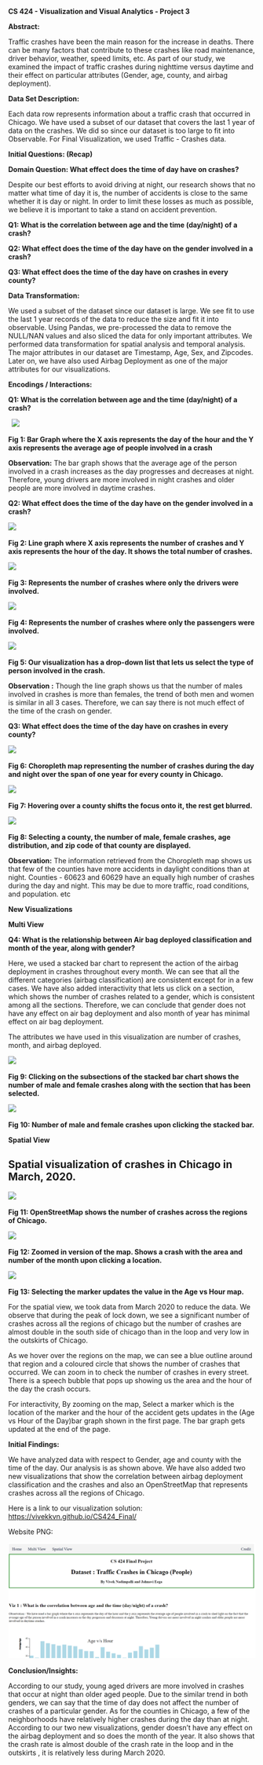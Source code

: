 ﻿**CS 424 - Visualization and Visual Analytics - Project 3**

**Abstract:**

Traffic crashes have been the main reason for the increase in deaths. There can be many factors that contribute to these crashes like road maintenance, driver behavior, weather, speed limits, etc. As part of our study, we examined the impact of traffic crashes during nighttime versus daytime and their effect on particular attributes (Gender, age, county, and airbag deployment).

**Data Set Description:**

Each data row represents information about a traffic crash that occurred in Chicago. We have used a subset of our dataset that covers the last 1 year of data on the crashes. We did so since our dataset is too large to fit into Observable. For Final Visualization, we used Traffic - Crashes data.

**Initial Questions: (Recap)**

**Domain Question: What effect does the time of day have on crashes?**

Despite our best efforts to avoid driving at night, our research shows that no matter what time of day it is, the number of accidents is close to the same whether it is day or night. In order to limit these losses as much as possible, we believe it is important to take a stand on accident prevention.

**Q1: What is the correlation between age and the time (day/night) of a crash?**

**Q2: What effect does the time of the day have on the gender involved in a crash?**

**Q3: What effect does the time of the day have on crashes in every county?**

**Data Transformation:**

We used a subset of the dataset since our dataset is large. We see fit to use the last 1 year records of the data to reduce the size and fit it into observable. Using Pandas, we pre-processed the data to remove the NULL/NAN values and also sliced the data for only important attributes. We performed data transformation for spatial analysis and temporal analysis. The major attributes in our dataset are Timestamp, Age, Sex, and Zipcodes. Later on, we have also used Airbag Deployment as one of the major attributes for our visualizations.

**Encodings / Interactions:**

**Q1: What is the correlation between age and the time (day/night) of a crash?**

` `**![](img/Aspose.Words.f7598c5b-c390-4828-b4a1-a8743c4862aa.001.png)**

**Fig 1: Bar Graph where the X axis represents the day of the hour and the Y axis represents the average age of people involved in a crash**

**Observation:** The bar graph shows that the average age of the person involved in a crash increases as the day progresses and decreases at night. Therefore, young drivers are more involved in night crashes and older people are more involved in daytime crashes.

**Q2: What effect does the time of the day have on the gender involved in a crash?**

![](img/Aspose.Words.f7598c5b-c390-4828-b4a1-a8743c4862aa.002.png)

**Fig 2: Line graph where X axis represents the number of crashes and Y axis represents the hour of the day. It shows the total number of crashes.**

![](img/Aspose.Words.f7598c5b-c390-4828-b4a1-a8743c4862aa.003.png)

**Fig 3: Represents the number of crashes where only the drivers were involved.**

![](img/Aspose.Words.f7598c5b-c390-4828-b4a1-a8743c4862aa.004.png)

**Fig 4: Represents the number of crashes where only the passengers were involved.**

![](img/Aspose.Words.f7598c5b-c390-4828-b4a1-a8743c4862aa.005.png)

**Fig 5: Our visualization has a drop-down list that lets us select the type of person involved in the crash.**

**Observation :** Though the line graph shows us that the number of males involved in crashes is more than females, the trend of both men and women is similar in all 3 cases. Therefore, we can say there is not much effect of the time of the crash on gender.

**Q3: What effect does the time of the day have on crashes in every county?**

![](img/Aspose.Words.f7598c5b-c390-4828-b4a1-a8743c4862aa.006.png)

**Fig 6: Choropleth map representing the number of crashes during the day and night over the span of one year for every county in Chicago.**

![](img/Aspose.Words.f7598c5b-c390-4828-b4a1-a8743c4862aa.007.png)

**Fig 7: Hovering over a county shifts the focus onto it, the rest get blurred.**

![](img/Aspose.Words.f7598c5b-c390-4828-b4a1-a8743c4862aa.008.png)

**Fig 8:  Selecting a county, the number of male, female crashes, age distribution, and zip code of that county are displayed.**

**Observation:** The information retrieved from the Choropleth map shows us that few of the counties have more accidents in daylight conditions than at night. Counties - 60623 and 60629 have an equally high number of crashes during the day and night. This may be due to more traffic, road conditions, and population. etc



**New Visualizations**

**Multi View**

**Q4: What is the relationship between Air bag deployed classification and month of the year, along with gender?**

Here, we used a stacked bar chart to represent the action of the airbag deployment in crashes throughout every month. We can see that all the different categories (airbag classification) are consistent except for in a few cases. We have also added interactivity that lets us click on a section, which shows the number of crashes related to a gender, which is consistent among all the sections. Therefore, we can conclude that gender does not have any effect on air bag deployment and also month of year has minimal effect on air bag deployment.

The attributes we have used in this visualization are number of crashes, month, and airbag deployed.

![](img/Aspose.Words.f7598c5b-c390-4828-b4a1-a8743c4862aa.009.png)

**Fig 9: Clicking on the subsections of the stacked bar chart shows the number of male and female crashes along with the section that has been selected.**


![](img/Aspose.Words.f7598c5b-c390-4828-b4a1-a8743c4862aa.010.png)

**Fig 10: Number of male and female crashes upon clicking the stacked bar.**

**Spatial View**
## **Spatial visualization of crashes in Chicago in March, 2020.**

![](img/Aspose.Words.f7598c5b-c390-4828-b4a1-a8743c4862aa.011.png)

**Fig 11: OpenStreetMap shows the number of crashes across the regions of Chicago.**

![](img/Aspose.Words.f7598c5b-c390-4828-b4a1-a8743c4862aa.012.png)

**Fig 12: Zoomed in version of the map. Shows a crash with the area and number of the month upon clicking a location.**

![](img/Aspose.Words.f7598c5b-c390-4828-b4a1-a8743c4862aa.013.png)

**Fig 13: Selecting the marker updates the value in the Age vs Hour map.**

For the spatial view, we took data from March 2020 to reduce the data. We observe that during the peak of lock down, we see a  significant number of crashes across all the regions of chicago but the number of crashes are almost double in the south side of chicago than in the loop and very low in the outskirts of Chicago.

As we hover over the regions on the map, we can see a blue outline around that region and a coloured circle that shows the number of crashes that occurred. We can zoom in to check the number of crashes in every street. There is a speech bubble that pops up showing us the area and the hour of the day the crash occurs.

For interactivity, By zooming on the map, Select a marker which is the location of the marker and the hour of the accident gets updates in the (Age vs Hour of the Day)bar graph shown in the first page. The bar graph gets updated at the end of the page.


**Initial Findings:**

We have analyzed data with respect to Gender, age and county with the time of the day. Our analysis is as shown above. We have also added two new visualizations that show the correlation between airbag deployment classification and the crashes and also an OpenStreetMap that represents crashes across all the regions of Chicago.

Here is a link to our visualization solution: https://vivekkvn.github.io/CS424_Final/

Website PNG:

![](img/website.png)

**Conclusion/Insights:**

According to our study, young aged drivers are more involved in crashes that occur at night than older aged people. Due to the similar trend in both genders, we can say that the time of day does not affect the number of crashes of a particular gender. As for the counties in Chicago, a few of the neighborhoods have relatively higher crashes during the day than at night. According to our two new visualizations, gender doesn’t have any effect on the airbag deployment and so does the month of the year. It also shows that the crash rate is almost double of the crash rate in the loop and in the outskirts , it is relatively less during March 2020.
